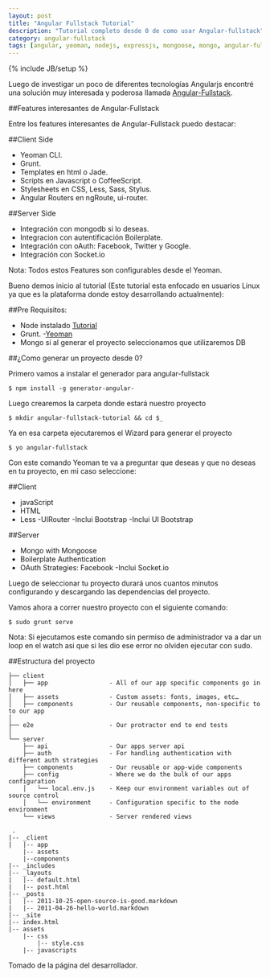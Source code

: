 ```yaml
---
layout: post
title: "Angular Fullstack Tutorial"
description: "Tutorial completo desde 0 de como usar Angular-fullstack"
category: angular-fullstack 
tags: [angular, yeoman, nodejs, expressjs, mongoose, mongo, angular-fullstack, tutorial]
---
```

{% include JB/setup %}

Luego de investigar un poco de diferentes tecnologías Angularjs encontré una solución muy interesada y poderosa llamada [Angular-Fullstack](https://github.com/DaftMonk/generator-angular-fullstack).

##Features interesantes de Angular-Fullstack

Entre los features interesantes de Angular-Fullstack puedo destacar:

##Client Side
- Yeoman CLI.
- Grunt.
- Templates en html o Jade.
- Scripts en Javascript o CoffeeScript.
- Stylesheets en CSS, Less, Sass, Stylus.
- Angular Routers en ngRoute, ui-router.



##Server Side
- Integración con mongodb si lo deseas.
- Integracion con autentificación Boilerplate.
- Integración con oAuth: Facebook, Twitter y Google. 
- Integración con Socket.io


Nota: Todos estos Features son configurables desde el Yeoman.

Bueno demos inicio al tutorial (Este tutorial esta enfocado en usuarios Linux ya que es la plataforma donde estoy desarrollando actualmente):

##Pre Requisitos:

- Node instalado [Tutorial](https://github.com/joyent/node/wiki/Installing-Node.js-via-package-manager)
- Grunt.
-[Yeoman](http://yeoman.io)
- Mongo si al generar el proyecto seleccionamos que utilizaremos DB


##¿Como generar un proyecto desde 0?

Primero vamos a instalar el generador para angular-fullstack
	
	$ npm install -g generator-angular-

Luego crearemos la carpeta donde estará nuestro proyecto

	$ mkdir angular-fullstack-tutorial && cd $_

Ya en esa carpeta ejecutaremos el Wizard para generar el proyecto

	$ yo angular-fullstack

Con este comando Yeoman te va a preguntar que deseas y que no deseas en tu proyecto, en mi caso seleccione:

##Client
- javaScript
- HTML
- Less
-UIRouter
-Inclui Bootstrap
-Inclui UI Bootstrap

##Server
- Mongo with Mongoose
- Boilerplate Authentication
- OAuth Strategies: Facebook
-Inclui Socket.io

<p>Luego de seleccionar tu proyecto durará unos cuantos minutos configurando y descargando las dependencias del proyecto.</p>

Vamos ahora a correr nuestro proyecto con el siguiente comando:

	$ sudo grunt serve

Nota: Si ejecutamos este comando sin permiso de administrador va a dar un loop en el watch asi que si les dio ese error no olviden ejecutar con sudo.

##Estructura del proyecto

	├── client
	│   ├── app                 - All of our app specific components go in here
	│   ├── assets              - Custom assets: fonts, images, etc…
	│   ├── components          - Our reusable components, non-specific to to our app
	│
	├── e2e                     - Our protractor end to end tests
	│
	└── server
	    ├── api                 - Our apps server api
	    ├── auth                - For handling authentication with different auth strategies
	    ├── components          - Our reusable or app-wide components
	    ├── config              - Where we do the bulk of our apps configuration
	    │   └── local.env.js    - Keep our environment variables out of source control
	    │   └── environment     - Configuration specific to the node environment
	    └── views               - Server rendered views

	 .
    |-- _client
    |   |-- app
    	|-- assets
    	|--components 
    |-- _includes
    |-- _layouts
    |   |-- default.html
    |   |-- post.html
    |-- _posts
    |   |-- 2011-10-25-open-source-is-good.markdown
    |   |-- 2011-04-26-hello-world.markdown
    |-- _site
    |-- index.html
    |-- assets
        |-- css
            |-- style.css
        |-- javascripts

Tomado de la página del desarrollador.



